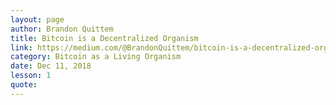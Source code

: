 ```yaml
---
layout: page
author: Brandon Quittem
title: Bitcoin is a Decentralized Organism
link: https://medium.com/@BrandonQuittem/bitcoin-is-a-decentralized-organism-mycelium-part-1-3-6ec58cdcfaa6
category: Bitcoin as a Living Organism
date: Dec 11, 2018
lesson: 1
quote: 
---
```

